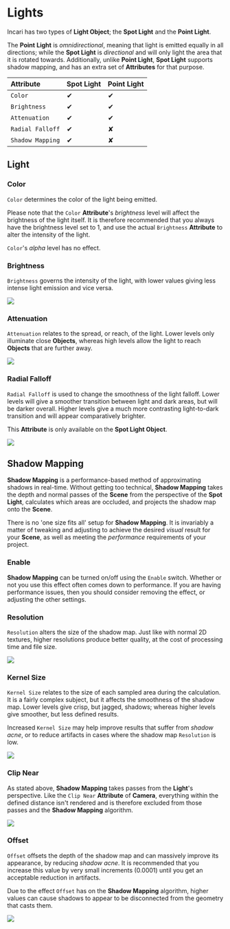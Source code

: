 # Lights

Incari has two types of **Light Object**; the **Spot Light** and the **Point Light**.

The **Point** **Light** is _omnidirectional_, meaning that light is emitted equally in all directions; while the **Spot Light** is _directional_ and will only light the area that it is rotated towards. Additionally, unlike **Point Light**, **Spot Light** supports shadow mapping, and has an extra set of **Attributes** for that purpose.

| Attribute | Spot Light | Point Light |
| :--- | :--- | :--- |
| `Color` | ✔ | ✔ |
| `Brightness` | ✔ | ✔ |
| `Attenuation` | ✔ | ✔ |
| `Radial Falloff` | ✔ | ✘ |
| `Shadow Mapping` | ✔ | ✘ |

## Light

### Color

`Color` determines the color of the light being emitted.

Please note that the `Color` **Attribute**'s _brightness_ level will affect the brightness of the light itself. It is therefore recommended that you always have the brightness level set to 1, and use the actual `Brightness` **Attribute** to alter the intensity of the light.

`Color`'s _alpha_ level has no effect.

### Brightness

`Brightness` governs the intensity of the light, with lower values giving less intense light emission and vice versa.

![](../../.gitbook/assets/brightness.gif)

### Attenuation

`Attenuation` relates to the spread, or reach, of the light. Lower levels only illuminate close **Objects**, whereas high levels allow the light to reach **Objects** that are further away.

![](../../.gitbook/assets/attenuation.gif)

### Radial Falloff

`Radial Falloff` is used to change the smoothness of the light falloff. Lower levels will give a smoother transition between light and dark areas, but will be darker overall. Higher levels give a much more contrasting light-to-dark transition and will appear comparatively brighter.

This **Attribute** is only available on the **Spot Light Object**.

![](../../.gitbook/assets/radialfalloff.gif)

## Shadow Mapping

**Shadow Mapping** is a performance-based method of approximating shadows in real-time. Without getting too technical, **Shadow Mapping** takes the depth and normal passes of the **Scene** from the perspective of the **Spot Light**, calculates which areas are occluded, and projects the shadow map onto the **Scene**.

There is no 'one size fits all' setup for **Shadow Mapping**. It is invariably a matter of tweaking and adjusting to achieve the desired _visual_ result for your **Scene**, as well as meeting the _performance_ requirements of your project.

### Enable

**Shadow Mapping** can be turned on/off using the `Enable` switch. Whether or not you use this effect often comes down to performance. If you are having performance issues, then you should consider removing the effect, or adjusting the other settings.

### Resolution

`Resolution` alters the size of the shadow map. Just like with normal 2D textures, higher resolutions produce better quality, at the cost of processing time and file size.

![](../../.gitbook/assets/resolution.gif)

### Kernel Size

`Kernel Size` relates to the size of each sampled area during the calculation. It is a fairly complex subject, but it affects the smoothness of the shadow map. Lower levels give crisp, but jagged, shadows; whereas higher levels give smoother, but less defined results.

Increased `Kernel Size` may help improve results that suffer from _shadow acne_, or to reduce artifacts in cases where the shadow map `Resolution` is low.

![](../../.gitbook/assets/kernel-size.gif)

### Clip Near

As stated above, **Shadow Mapping** takes passes from the **Light**'s perspective. Like the `Clip Near` **Attribute** of **Camera**, everything within the defined distance isn't rendered and is therefore excluded from those passes and the **Shadow Mapping** algorithm.

![](../../.gitbook/assets/clip-near.gif)

### Offset

`Offset` offsets the depth of the shadow map and can massively improve its appearance, by reducing _shadow acne_. It is recommended that you increase this value by very small increments \(0.0001\) until you get an acceptable reduction in artifacts.

Due to the effect `Offset` has on the **Shadow Mapping** algorithm, higher values can cause shadows to appear to be disconnected from the geometry that casts them.

![](../../.gitbook/assets/offset.gif)

